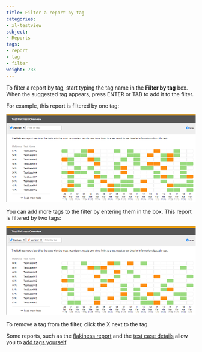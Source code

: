 ```yaml
---
title: Filter a report by tag
categories:
- xl-testview
subject:
- Reports
tags:
- report
- tag
- filter
weight: 733
---
```


To filter a report by tag, start typing the tag name in the **Filter by tag** box. When the suggested tag appears, press ENTER or TAB to add it to the filter.

For example, this report is filtered by one tag:

![Sample report filtered by one tag](images/tag-filtered-report-one-tag.png)

You can add more tags to the filter by entering them in the box. This report is filtered by two tags:

![Sample report filtered by two tags](images/tag-filtered-report-two-tags.png)

To remove a tag from the filter, click the X next to the tag.

Some reports, such as the [flakiness report](/xl-testview/concept/reports.html#flakiness-overview) and the [test case details](/xl-testview/how-to/view-test-case-details.html) allow you to [add tags yourself](/xl-testview/how-to/add-a-tag-to-a-test-case.html).
